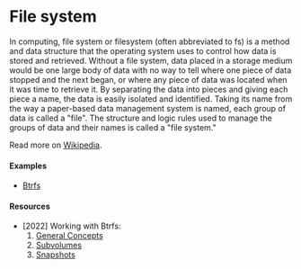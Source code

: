 # File system

In computing, file system or filesystem (often abbreviated to fs) is a method and data structure that the operating system uses to control how data is stored and retrieved. Without a file system, data placed in a storage medium would be one large body of data with no way to tell where one piece of data stopped and the next began, or where any piece of data was located when it was time to retrieve it. By separating the data into pieces and giving each piece a name, the data is easily isolated and identified. Taking its name from the way a paper-based data management system is named, each group of data is called a "file". The structure and logic rules used to manage the groups of data and their names is called a "file system."

Read more on [Wikipedia](https://en.wikipedia.org/wiki/File_system).

#### Examples
- [Btrfs](https://en.wikipedia.org/wiki/Btrfs)

#### Resources
- [2022] Working with Btrfs:
    1. [General Concepts](https://fedoramagazine.org/working-with-btrfs-general-concepts)
    2. [Subvolumes](https://fedoramagazine.org/working-with-btrfs-subvolumes)
    3. [Snapshots](https://fedoramagazine.org/working-with-btrfs-snapshots)

